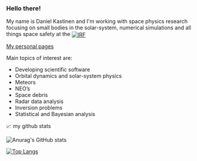 ### Hello there!

My name is Daniel Kastinen and I'm working with space physics research focusing on small bodies in the solar-system, numerical simulations and all things space safety at the
<a href="https://www.irf.se/"><img align="center" src="https://www.irf.se/branding/irf-neg.svg" alt="IRF" /></a>

[My personal pages](https://danielk.developer.irf.se/)

Main topics of interest are:

* Developing scientific software
* Orbital dynamics and solar-system physics
* Meteors
* NEO’s
* Space debris
* Radar data analysis
* Inversion problems
* Statistical and Bayesian analysis


📈 my github stats

![Anurag's GitHub stats](https://github-readme-stats.vercel.app/api?username=danielk333&show_icons=true&theme=radical)

[![Top Langs](https://github-readme-stats.vercel.app/api/top-langs/?username=danielk333&theme=radical)](https://github.com/anuraghazra/github-readme-stats)